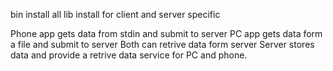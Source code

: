 bin install all
lib install for client and server specific

Phone app gets data from stdin and submit to server
PC app gets data form a file and submit to server
Both can retrive data form server
Server stores data and provide a retrive data service for PC and phone.


